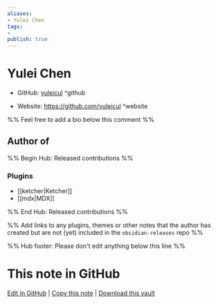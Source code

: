 ```yaml
---
aliases:
- Yulei Chen
tags:
- 
publish: true
---
```


# Yulei Chen

- GitHub: [yuleicul](https://github.com/yuleicul/) ^github
<!-- - Discord: `@` ^discord-->
- Website: <https://github.com/yuleicul> ^website
<!-- - [[Publish sites|Publish site]]: <https://> ^publish-->

%% Feel free to add a bio below this comment %%


## Author of

%% Begin Hub: Released contributions %%
### Plugins
- [[ketcher|Ketcher]]
- [[mdx|MDX]]

%% End Hub: Released contributions %%

%% Add links to any plugins, themes or other notes that the author has created but are not (yet) included in the `obsidian-releases` repo %%

<!--
### Unlisted plugins
-->

<!--
### Others
-->

<!--
## Sponsor this author
-->

<!-- - [[GitHub sponsors]]: [Sponsor @yuleicul on GitHub Sponsors](https://github.com/sponsors/yuleicul) ^github-sponsor-->
<!-- - [[Buy me a coffee]]: <https://> ^buy-me-a-coffee-->
<!-- - [[PayPal]]: <https://> ^paypal-->
<!-- - [[Patreon]]: <https://> ^patreon-->

<!--
## Follow this author
-->

<!-- - [[YouTube Channels|On YouTube]]: <https://> ^youtube-->
<!-- - Twitter: <https://> ^twitter-->
<!-- - ... -->

%% Hub footer: Please don't edit anything below this line %%

# This note in GitHub

<span class="git-footer">[Edit In GitHub](https://github.dev/obsidian-community/obsidian-hub/blob/main/01%20-%20Community/People/yuleicul.md "git-hub-edit-note") | [Copy this note](https://raw.githubusercontent.com/obsidian-community/obsidian-hub/main/01%20-%20Community/People/yuleicul.md "git-hub-copy-note") | [Download this vault](https://github.com/obsidian-community/obsidian-hub/archive/refs/heads/main.zip "git-hub-download-vault") </span>
